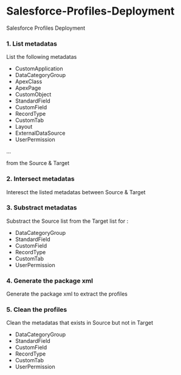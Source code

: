 # Salesforce-Profiles-Deployment
Salesforce Profiles Deployment

### 1. List metadatas 

List the following metadatas 

* CustomApplication
* DataCategoryGroup
* ApexClass
* ApexPage
* CustomObject
* StandardField
* CustomField
* RecordType
* CustomTab
* Layout
* ExternalDataSource
* UserPermission

...

from the Source & Target

### 2. Intersect metadatas 

Interesct the listed metadatas between Source & Target 

### 3. Substract metadatas

Substract the Source list from the Target list for :

* DataCategoryGroup
* StandardField
* CustomField
* RecordType
* CustomTab
* UserPermission

### 4. Generate the package xml

Generate the package xml to extract the profiles

### 5. Clean the profiles

Clean the metadatas that exists in Source but not in Target 

* DataCategoryGroup
* StandardField
* CustomField
* RecordType
* CustomTab
* UserPermission



